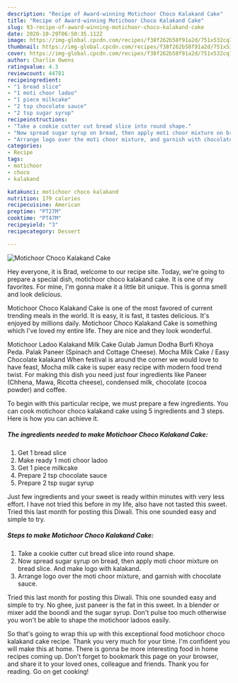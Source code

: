 ```yaml
---
description: "Recipe of Award-winning Motichoor Choco Kalakand Cake"
title: "Recipe of Award-winning Motichoor Choco Kalakand Cake"
slug: 93-recipe-of-award-winning-motichoor-choco-kalakand-cake
date: 2020-10-29T06:50:35.112Z
image: https://img-global.cpcdn.com/recipes/f38f262b58f91a2d/751x532cq70/motichoor-choco-kalakand-cake-recipe-main-photo.jpg
thumbnail: https://img-global.cpcdn.com/recipes/f38f262b58f91a2d/751x532cq70/motichoor-choco-kalakand-cake-recipe-main-photo.jpg
cover: https://img-global.cpcdn.com/recipes/f38f262b58f91a2d/751x532cq70/motichoor-choco-kalakand-cake-recipe-main-photo.jpg
author: Charlie Owens
ratingvalue: 4.3
reviewcount: 44781
recipeingredient:
- "1 bread slice"
- "1 moti choor ladoo"
- "1 piece milkcake"
- "2 tsp chocolate sauce"
- "2 tsp sugar syrup"
recipeinstructions:
- "Take a cookie cutter cut bread slice into round shape."
- "Now spread sugar syrup on bread, then apply moti choor mixture on bread slice. And make logo with kalakand."
- "Arrange logo over the moti choor mixture, and garnish with chocolate sauce."
categories:
- Recipe
tags:
- motichoor
- choco
- kalakand

katakunci: motichoor choco kalakand 
nutrition: 179 calories
recipecuisine: American
preptime: "PT27M"
cooktime: "PT47M"
recipeyield: "3"
recipecategory: Dessert

---
```



![Motichoor Choco Kalakand Cake](https://img-global.cpcdn.com/recipes/f38f262b58f91a2d/751x532cq70/motichoor-choco-kalakand-cake-recipe-main-photo.jpg)

Hey everyone, it is Brad, welcome to our recipe site. Today, we're going to prepare a special dish, motichoor choco kalakand cake. It is one of my favorites. For mine, I'm gonna make it a little bit unique. This is gonna smell and look delicious.

Motichoor Choco Kalakand Cake is one of the most favored of current trending meals in the world. It is easy, it is fast, it tastes delicious. It's enjoyed by millions daily. Motichoor Choco Kalakand Cake is something which I've loved my entire life. They are nice and they look wonderful.

Motichoor Ladoo Kalakand Milk Cake Gulab Jamun Dodha Burfi Khoya Peda. Palak Paneer (Spinach and Cottage Cheese). Mocha Milk Cake / Easy Chocolate kalakand When festival is around the corner we would love to have feast, Mocha milk cake is super easy recipe with modern food trend twist. For making this dish you need just four ingredients like Paneer (Chhena, Mawa, Ricotta cheese), condensed milk, chocolate (cocoa powder) and coffee.


To begin with this particular recipe, we must prepare a few ingredients. You can cook motichoor choco kalakand cake using 5 ingredients and 3 steps. Here is how you can achieve it.

<!--inarticleads1-->

##### The ingredients needed to make Motichoor Choco Kalakand Cake:

1. Get 1 bread slice
1. Make ready 1 moti choor ladoo
1. Get 1 piece milkcake
1. Prepare 2 tsp chocolate sauce
1. Prepare 2 tsp sugar syrup


Just few ingredients and your sweet is ready within minutes with very less effort. I have not tried this before in my life, also have not tasted this sweet. Tried this last month for posting this Diwali. This one sounded easy and simple to try. 

<!--inarticleads2-->

##### Steps to make Motichoor Choco Kalakand Cake:

1. Take a cookie cutter cut bread slice into round shape.
1. Now spread sugar syrup on bread, then apply moti choor mixture on bread slice. And make logo with kalakand.
1. Arrange logo over the moti choor mixture, and garnish with chocolate sauce.


Tried this last month for posting this Diwali. This one sounded easy and simple to try. No ghee, just paneer is the fat in this sweet. In a blender or mixer add the boondi and the sugar syrup. Don&#39;t pulse too much otherwise you won&#39;t be able to shape the motichoor ladoos easily. 

So that's going to wrap this up with this exceptional food motichoor choco kalakand cake recipe. Thank you very much for your time. I'm confident you will make this at home. There is gonna be more interesting food in home recipes coming up. Don't forget to bookmark this page on your browser, and share it to your loved ones, colleague and friends. Thank you for reading. Go on get cooking!
